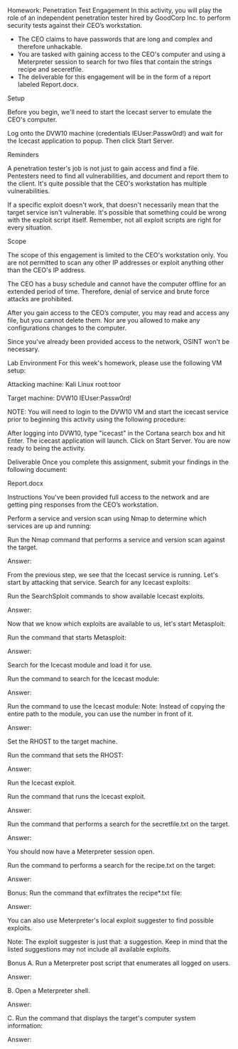 Homework: Penetration Test Engagement
In this activity, you will play the role of an independent penetration tester hired by GoodCorp Inc. to perform security tests against their CEO’s workstation.


- The CEO claims to have passwords that are long and complex and therefore unhackable.
- You are tasked with gaining access to the CEO's computer and using a Meterpreter session to search for two files that contain the strings recipe and seceretfile.
- The deliverable for this engagement will be in the form of a report labeled Report.docx.



Setup

Before you begin, we'll need to start the Icecast server to emulate the CEO's computer.

Log onto the DVW10 machine (credentials IEUser:Passw0rd!) and wait for the Icecast application to popup.
Then click Start Server.




Reminders


A penetration tester's job is not just to gain access and find a file. Pentesters need to find all vulnerabilities, and document and report them to the client. It's quite possible that the CEO's workstation has multiple vulnerabilities.


If a specific exploit doesn't work, that doesn't necessarily mean that the target service isn't vulnerable. It's possible that something could be wrong with the exploit script itself. Remember, not all exploit scripts are right for every situation.



Scope


The scope of this engagement is limited to the CEO's workstation only. You are not permitted to scan any other IP addresses or exploit anything other than the CEO's IP address.


The CEO has a busy schedule and cannot have the computer offline for an extended period of time. Therefore, denial of service and brute force attacks are prohibited.


After you gain access to the CEO’s computer, you may read and access any file, but you cannot delete them. Nor are you allowed to make any configurations changes to the computer.


Since you've already been provided access to the network, OSINT won't be necessary.



Lab Environment
For this week's homework, please use the following VM setup:

Attacking machine: Kali Linux root:toor

Target machine: DVW10 IEUser:Passw0rd!


NOTE: You will need to login to the DVW10 VM and start the icecast service prior to beginning this activity using the following procedure:

After logging into DVW10, type "icecast" in the Cortana search box and hit Enter.
The icecast application will launch.
Click on Start Server.
You are now ready to being the activity.


Deliverable
Once you complete this assignment, submit your findings in the following document:

Report.docx


Instructions
You've been provided full access to the network and are getting ping responses from the CEO’s workstation.


Perform a service and version scan using Nmap to determine which services are up and running:


Run the Nmap command that performs a service and version scan against the target.

Answer:





From the previous step, we see that the Icecast service is running. Let's start by attacking that service. Search for any Icecast exploits:


Run the SearchSploit commands to show available Icecast exploits.

Answer:





Now that we know which exploits are available to us, let's start Metasploit:


Run the command that starts Metasploit:

Answer:





Search for the Icecast module and load it for use.


Run the command to search for the Icecast module:

Answer:



Run the command to use the Icecast module:
Note: Instead of copying the entire path to the module, you can use the number in front of it.

Answer:





Set the RHOST to the target machine.


Run the command that sets the RHOST:

Answer:





Run the Icecast exploit.


Run the command that runs the Icecast exploit.

Answer:



Run the command that performs a search for the secretfile.txt on the target.

Answer:





You should now have a Meterpreter session open.


Run the command to performs a search for the recipe.txt on the target:

Answer:



Bonus: Run the command that exfiltrates the recipe*.txt file:

Answer:





You can also use Meterpreter's local exploit suggester to find possible exploits.


Note: The exploit suggester is just that: a suggestion. Keep in mind that the listed suggestions may not include all available exploits.




Bonus
A. Run a Meterpreter post script that enumerates all logged on users.

Answer:

B. Open a Meterpreter shell.

Answer:

C. Run the command that displays the target's computer system information:

Answer:
